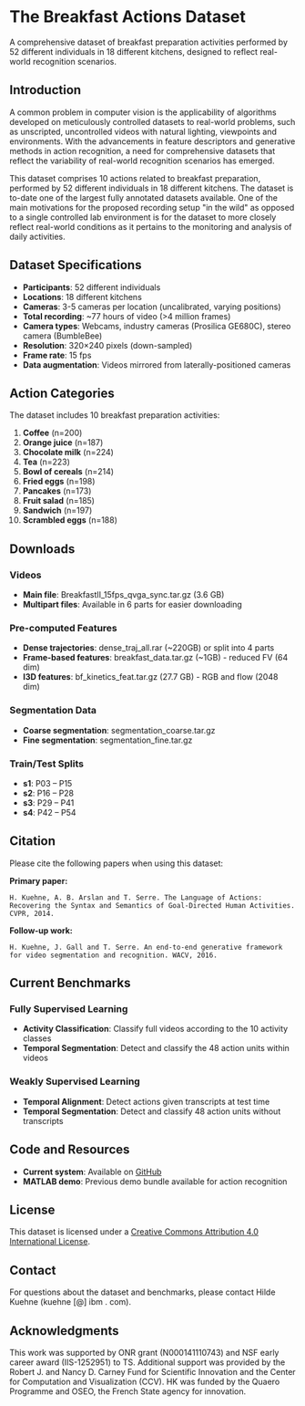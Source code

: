 # The Breakfast Actions Dataset

A comprehensive dataset of breakfast preparation activities performed by 52 different individuals in 18 different kitchens, designed to reflect real-world recognition scenarios.

## Introduction

A common problem in computer vision is the applicability of algorithms developed on meticulously controlled datasets to real-world problems, such as unscripted, uncontrolled videos with natural lighting, viewpoints and environments. With the advancements in feature descriptors and generative methods in action recognition, a need for comprehensive datasets that reflect the variability of real-world recognition scenarios has emerged.

This dataset comprises 10 actions related to breakfast preparation, performed by 52 different individuals in 18 different kitchens. The dataset is to-date one of the largest fully annotated datasets available. One of the main motivations for the proposed recording setup "in the wild" as opposed to a single controlled lab environment is for the dataset to more closely reflect real-world conditions as it pertains to the monitoring and analysis of daily activities.

## Dataset Specifications

- **Participants**: 52 different individuals
- **Locations**: 18 different kitchens
- **Cameras**: 3-5 cameras per location (uncalibrated, varying positions)
- **Total recording**: ~77 hours of video (>4 million frames)
- **Camera types**: Webcams, industry cameras (Prosilica GE680C), stereo camera (BumbleBee)
- **Resolution**: 320×240 pixels (down-sampled)
- **Frame rate**: 15 fps
- **Data augmentation**: Videos mirrored from laterally-positioned cameras

## Action Categories

The dataset includes 10 breakfast preparation activities:

1. **Coffee** (n=200)
2. **Orange juice** (n=187)
3. **Chocolate milk** (n=224)
4. **Tea** (n=223)
5. **Bowl of cereals** (n=214)
6. **Fried eggs** (n=198)
7. **Pancakes** (n=173)
8. **Fruit salad** (n=185)
9. **Sandwich** (n=197)
10. **Scrambled eggs** (n=188)

## Downloads

### Videos
- **Main file**: BreakfastII_15fps_qvga_sync.tar.gz (3.6 GB)
- **Multipart files**: Available in 6 parts for easier downloading

### Pre-computed Features
- **Dense trajectories**: dense_traj_all.rar (~220GB) or split into 4 parts
- **Frame-based features**: breakfast_data.tar.gz (~1GB) - reduced FV (64 dim)
- **I3D features**: bf_kinetics_feat.tar.gz (27.7 GB) - RGB and flow (2048 dim)

### Segmentation Data
- **Coarse segmentation**: segmentation_coarse.tar.gz
- **Fine segmentation**: segmentation_fine.tar.gz

### Train/Test Splits
- **s1**: P03 – P15
- **s2**: P16 – P28
- **s3**: P29 – P41
- **s4**: P42 – P54

## Citation

Please cite the following papers when using this dataset:

**Primary paper:**
```
H. Kuehne, A. B. Arslan and T. Serre. The Language of Actions: Recovering the Syntax and Semantics of Goal-Directed Human Activities. CVPR, 2014.
```

**Follow-up work:**
```
H. Kuehne, J. Gall and T. Serre. An end-to-end generative framework for video segmentation and recognition. WACV, 2016.
```

## Current Benchmarks

### Fully Supervised Learning
- **Activity Classification**: Classify full videos according to the 10 activity classes
- **Temporal Segmentation**: Detect and classify the 48 action units within videos

### Weakly Supervised Learning
- **Temporal Alignment**: Detect actions given transcripts at test time
- **Temporal Segmentation**: Detect and classify 48 action units without transcripts

## Code and Resources

- **Current system**: Available on [GitHub](https://github.com/hildekuehne/HTK_actionRecognition)
- **MATLAB demo**: Previous demo bundle available for action recognition

## License

This dataset is licensed under a [Creative Commons Attribution 4.0 International License](https://creativecommons.org/licenses/by/4.0/).

## Contact

For questions about the dataset and benchmarks, please contact Hilde Kuehne (kuehne [@] ibm . com).

## Acknowledgments

This work was supported by ONR grant (N000141110743) and NSF early career award (IIS-1252951) to TS. Additional support was provided by the Robert J. and Nancy D. Carney Fund for Scientific Innovation and the Center for Computation and Visualization (CCV). HK was funded by the Quaero Programme and OSEO, the French State agency for innovation.
